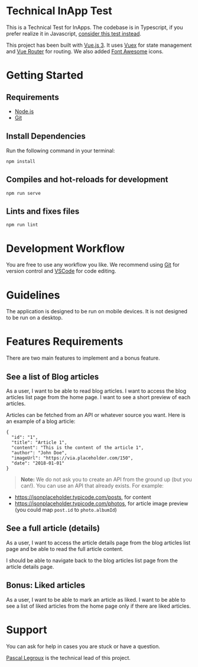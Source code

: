 # Technical InApp Test
This is a Technical Test for InApps. The codebase is in Typescript, if you prefer realize it in Javascript, [consider this test instead](https://github.com/360medics/inapp-technical-test-javascript).

This project has been built with [Vue.js 3](https://vuejs.org/). It uses [Vuex](https://vuex.vuejs.org/en/index.html) for state management and [Vue Router](https://router.vuejs.org/) for routing. We also added [Font Awesome](https://fontawesome.com/) icons.

# Getting Started
## Requirements
- [Node.js](https://nodejs.org/en/)
- [Git](https://git-scm.com/)

## Install Dependencies
Run the following command in your terminal:
```
npm install
```

## Compiles and hot-reloads for development
```
npm run serve
```

## Lints and fixes files
```
npm run lint
```

# Development Workflow
You are free to use any workflow you like. We recommend using [Git](https://git-scm.com/) for version control and [VSCode](https://code.visualstudio.com/) for code editing.

# Guidelines
The application is designed to be run on mobile devices. It is not designed to be run on a desktop.

# Features Requirements
There are two main features to implement and a bonus feature.
## See a list of Blog articles
As a user, I want to be able to read blog articles. I want to access the blog articles list page from the home page. I want to see a short preview of each articles.

Articles can be fetched from an API or whatever source you want. Here is an example of a blog article:

```
{
  "id": "1",
  "title": "Article 1",
  "content": "This is the content of the article 1",
  "author": "John Doe",
  "imageUrl": "https://via.placeholder.com/150",
  "date": "2018-01-01"
}
```
> **Note:** We do not ask you to create an API from the ground up (but you can!). You can use an API that already exists. For example:
* https://jsonplaceholder.typicode.com/posts, for content
* https://jsonplaceholder.typicode.com/photos, for article image preview (you could map `post.id` to `photo.albumId`)

## See a full article (details)
As a user, I want to access the article details page from the blog articles list page and be able to read the full article content.

I should be able to navigate back to the blog articles list page from the article details page.

## Bonus: Liked articles
As a user, I want to be able to mark an article as liked. I want to be able to see a list of liked articles from the home page only if there are liked articles.

# Support
You can ask for help in cases you are stuck or have a question.

[Pascal Legroux](mailto:pascal.legroux@360medics.com) is the technical lead of this project.
